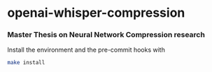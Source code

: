 # openai-whisper-compression

### Master Thesis on Neural Network Compression research

Install the environment and the pre-commit hooks with

```bash
make install
```
